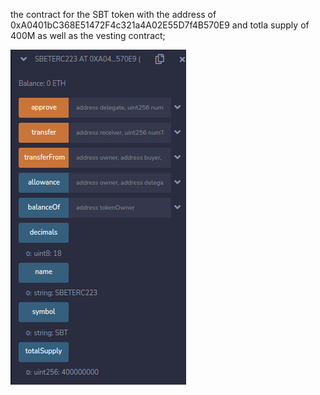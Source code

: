 the contract for the SBT token with the address of 0xA0401bC368E51472F4c321a4A02E55D7f4B570E9 and totla supply of 400M as well as the vesting contract;


<img src="banner.png" />